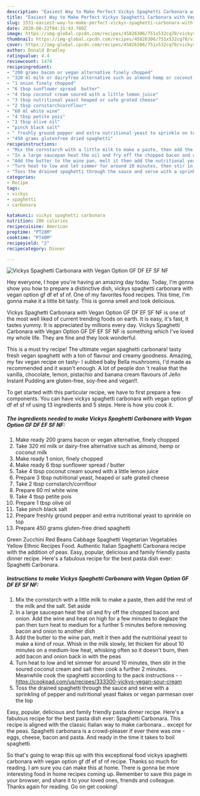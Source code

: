 ```yaml
---
description: "Easiest Way to Make Perfect Vickys Spaghetti Carbonara with Vegan Option GF DF EF SF NF"
title: "Easiest Way to Make Perfect Vickys Spaghetti Carbonara with Vegan Option GF DF EF SF NF"
slug: 1531-easiest-way-to-make-perfect-vickys-spaghetti-carbonara-with-vegan-option-gf-df-ef-sf-nf
date: 2020-08-22T04:31:43.780Z
image: https://img-global.cpcdn.com/recipes/45826306/751x532cq70/vickys-spaghetti-carbonara-with-vegan-option-gf-df-ef-sf-nf-recipe-main-photo.jpg
thumbnail: https://img-global.cpcdn.com/recipes/45826306/751x532cq70/vickys-spaghetti-carbonara-with-vegan-option-gf-df-ef-sf-nf-recipe-main-photo.jpg
cover: https://img-global.cpcdn.com/recipes/45826306/751x532cq70/vickys-spaghetti-carbonara-with-vegan-option-gf-df-ef-sf-nf-recipe-main-photo.jpg
author: Donald Bradley
ratingvalue: 4.4
reviewcount: 1474
recipeingredient:
- "200 grams bacon or vegan alternative finely chopped"
- "320 ml milk or dairyfree alternative such as almond hemp or coconut milk"
- "1 onion finely chopped"
- "6 tbsp sunflower spread  butter"
- "4 tbsp coconut cream soured with a little lemon juice"
- "3 tbsp nutritional yeast heaped or safe grated cheese"
- "2 tbsp cornstarchcornflour"
- "60 ml white wine"
- "4 tbsp petite pois"
- "1 tbsp olive oil"
- "pinch black salt"
- " freshly ground pepper and extra nutritional yeast to sprinkle on top"
- "450 grams glutenfree dried spaghetti"
recipeinstructions:
- "Mix the cornstarch with a little milk to make a paste, then add the rest of the milk and the salt. Set aside"
- "In a large saucepan heat the oil and fry off the chopped bacon and onion. Add the wine and heat on high for a few minutes to deglaze the pan then turn heat to medium for a further 5 minutes before removing bacon and onion to another dish"
- "Add the butter to the wine pan, melt it then add the nutritional yeast to make a kind of roux. Whisk in the milk slowly, let thicken for about 10 minutes on a medium-low heat, whisking often so it doesn&#39;t burn, then add bacon and onion back in with the peas"
- "Turn heat to low and let simmer for around 10 minutes, then stir in the soured coconut cream and salt then cook a further 2 minutes. Meanwhile cook the spaghetti according to the pack instructions  https://cookpad.com/us/recipes/333300-vickys-vegan-sour-cream"
- "Toss the drained spaghetti through the sauce and serve with a sprinkling of pepper and nutritional yeast flakes or vegan parmesan over the top"
categories:
- Recipe
tags:
- vickys
- spaghetti
- carbonara

katakunci: vickys spaghetti carbonara 
nutrition: 206 calories
recipecuisine: American
preptime: "PT28M"
cooktime: "PT40M"
recipeyield: "2"
recipecategory: Dinner

---
```



![Vickys Spaghetti Carbonara with Vegan Option GF DF EF SF NF](https://img-global.cpcdn.com/recipes/45826306/751x532cq70/vickys-spaghetti-carbonara-with-vegan-option-gf-df-ef-sf-nf-recipe-main-photo.jpg)

Hey everyone, I hope you're having an amazing day today. Today, I'm gonna show you how to prepare a distinctive dish, vickys spaghetti carbonara with vegan option gf df ef sf nf. One of my favorites food recipes. This time, I'm gonna make it a little bit tasty. This is gonna smell and look delicious.

Vickys Spaghetti Carbonara with Vegan Option GF DF EF SF NF is one of the most well liked of current trending foods on earth. It is easy, it's fast, it tastes yummy. It is appreciated by millions every day. Vickys Spaghetti Carbonara with Vegan Option GF DF EF SF NF is something which I've loved my whole life. They are fine and they look wonderful.

This is a must try recipe! The ultimate vegan spaghetti carbonara! tasty fresh vegan spaghetti with a ton of flavour and creamy goodness. Amazing, my fav vegan recipe on tasty- I subbed baby Bella mushrooms, I&#39;d made as recommended and it wasn&#39;t enough. A lot of people don &#39;t realise that the vanilla, chocolate, lemon, pistachio and banana cream flavours of Jello Instant Pudding are gluten-free, soy-free and vegan!!.


To get started with this particular recipe, we have to first prepare a few components. You can have vickys spaghetti carbonara with vegan option gf df ef sf nf using 13 ingredients and 5 steps. Here is how you cook it.

<!--inarticleads1-->

##### The ingredients needed to make Vickys Spaghetti Carbonara with Vegan Option GF DF EF SF NF:

1. Make ready 200 grams bacon or vegan alternative, finely chopped
1. Take 320 ml milk or dairy-free alternative such as almond, hemp or coconut milk
1. Make ready 1 onion, finely chopped
1. Make ready 6 tbsp sunflower spread / butter
1. Take 4 tbsp coconut cream soured with a little lemon juice
1. Prepare 3 tbsp nutritional yeast, heaped or safe grated cheese
1. Take 2 tbsp cornstarch/cornflour
1. Prepare 60 ml white wine
1. Take 4 tbsp petite pois
1. Prepare 1 tbsp olive oil
1. Take pinch black salt
1. Prepare  freshly ground pepper and extra nutritional yeast to sprinkle on top
1. Prepare 450 grams gluten-free dried spaghetti


Green Zucchini Red Beans Cabbage Spaghetti Vegetarian Vegetables Yellow Ethnic Recipes Food. Authentic Italian Spaghetti Carbonara recipe with the addition of peas. Easy, popular, delicious and family friendly pasta dinner recipe. Here&#39;s a fabulous recipe for the best pasta dish ever: Spaghetti Carbonara. 

<!--inarticleads2-->

##### Instructions to make Vickys Spaghetti Carbonara with Vegan Option GF DF EF SF NF:

1. Mix the cornstarch with a little milk to make a paste, then add the rest of the milk and the salt. Set aside
1. In a large saucepan heat the oil and fry off the chopped bacon and onion. Add the wine and heat on high for a few minutes to deglaze the pan then turn heat to medium for a further 5 minutes before removing bacon and onion to another dish
1. Add the butter to the wine pan, melt it then add the nutritional yeast to make a kind of roux. Whisk in the milk slowly, let thicken for about 10 minutes on a medium-low heat, whisking often so it doesn&#39;t burn, then add bacon and onion back in with the peas
1. Turn heat to low and let simmer for around 10 minutes, then stir in the soured coconut cream and salt then cook a further 2 minutes. Meanwhile cook the spaghetti according to the pack instructions -  - https://cookpad.com/us/recipes/333300-vickys-vegan-sour-cream
1. Toss the drained spaghetti through the sauce and serve with a sprinkling of pepper and nutritional yeast flakes or vegan parmesan over the top


Easy, popular, delicious and family friendly pasta dinner recipe. Here&#39;s a fabulous recipe for the best pasta dish ever: Spaghetti Carbonara. This recipe is aligned with the classic Italian way to make carbonara… except for the peas. Spaghetti carbonara is a crowd-pleaser if ever there was one - eggs, cheese, bacon and pasta. And ready in the time it takes to boil spaghetti. 

So that's going to wrap this up with this exceptional food vickys spaghetti carbonara with vegan option gf df ef sf nf recipe. Thanks so much for reading. I am sure you can make this at home. There is gonna be more interesting food in home recipes coming up. Remember to save this page in your browser, and share it to your loved ones, friends and colleague. Thanks again for reading. Go on get cooking!
